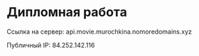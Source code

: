 # Дипломная работа
Ссылка на сервер: api.movie.murochkina.nomoredomains.xyz

Публичный IP: 84.252.142.116